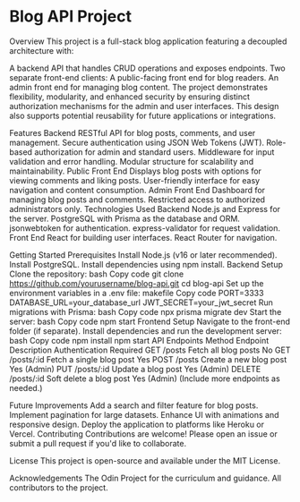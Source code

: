 # Blog API Project
Overview
This project is a full-stack blog application featuring a decoupled architecture with:

A backend API that handles CRUD operations and exposes endpoints.
Two separate front-end clients:
A public-facing front end for blog readers.
An admin front end for managing blog content.
The project demonstrates flexibility, modularity, and enhanced security by ensuring distinct authorization mechanisms for the admin and user interfaces. This design also supports potential reusability for future applications or integrations.

Features
Backend
RESTful API for blog posts, comments, and user management.
Secure authentication using JSON Web Tokens (JWT).
Role-based authorization for admin and standard users.
Middleware for input validation and error handling.
Modular structure for scalability and maintainability.
Public Front End
Displays blog posts with options for viewing comments and liking posts.
User-friendly interface for easy navigation and content consumption.
Admin Front End
Dashboard for managing blog posts and comments.
Restricted access to authorized administrators only.
Technologies Used
Backend
Node.js and Express for the server.
PostgreSQL with Prisma as the database and ORM.
jsonwebtoken for authentication.
express-validator for request validation.
Front End
React for building user interfaces.
React Router for navigation.

Getting Started
Prerequisites
Install Node.js (v16 or later recommended).
Install PostgreSQL.
Install dependencies using npm install.
Backend Setup
Clone the repository:
bash
Copy code
git clone https://github.com/yourusername/blog-api.git
cd blog-api
Set up the environment variables in a .env file:
makefile
Copy code
PORT=3333
DATABASE_URL=your_database_url
JWT_SECRET=your_jwt_secret
Run migrations with Prisma:
bash
Copy code
npx prisma migrate dev
Start the server:
bash
Copy code
npm start
Frontend Setup
Navigate to the front-end folder (if separate).
Install dependencies and run the development server:
bash
Copy code
npm install
npm start
API Endpoints
Method	Endpoint	Description	Authentication Required
GET	/posts	Fetch all blog posts	No
GET	/posts/:id	Fetch a single blog post	Yes
POST	/posts	Create a new blog post	Yes (Admin)
PUT	/posts/:id	Update a blog post	Yes (Admin)
DELETE	/posts/:id	Soft delete a blog post	Yes (Admin)
(Include more endpoints as needed.)

Future Improvements
Add a search and filter feature for blog posts.
Implement pagination for large datasets.
Enhance UI with animations and responsive design.
Deploy the application to platforms like Heroku or Vercel.
Contributing
Contributions are welcome! Please open an issue or submit a pull request if you'd like to collaborate.

License
This project is open-source and available under the MIT License.

Acknowledgements
The Odin Project for the curriculum and guidance.
All contributors to the project.

